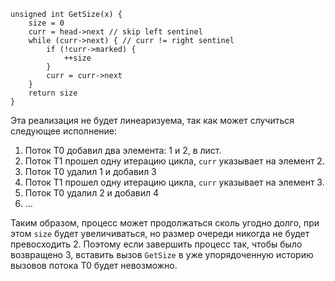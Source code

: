     unsigned int GetSize(x) {
        size = 0
        curr = head->next // skip left sentinel
        while (curr->next) { // curr != right sentinel
            if (!curr->marked) {
                ++size
            }
            curr = curr->next
        }
        return size
    }

Эта реализация не будет линеаризуема, так как может случиться следующее исполнение:
1. Поток T0 добавил два элемента: 1 и 2, в лист.
2. Поток T1 прошел одну итерацию цикла, `curr` указывает на элемент 2.
3. Поток T0 удалил 1 и добавил 3
4. Поток T1 прошел одну итерацию цикла, `curr` указывает на элемент 3.
5. Поток T0 удалил 2 и добавил 4
6. ...

Таким образом, процесс может продолжаться сколь угодно долго, при этом `size` будет увеличиваться, но размер очереди никогда не будет превосходить 2. Поэтому если завершить процесс так, чтобы было возвращено 3, вставить вызов `GetSize` в уже упорядоченную историю вызовов потока T0 будет невозможно.
